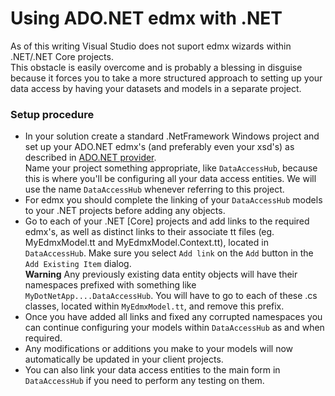 # Using ADO.NET edmx with .NET

As of this writing Visual Studio does not suport edmx wizards within .NET/.NET Core projects.<br>This obstacle is easily overcome and is probably a blessing in disguise because it forces you to take a more structured approach to setting up your data access by having your datasets and models in a separate project.

### Setup procedure

* In your solution create a standard .NetFramework Windows project and set up your ADO.NET edmx's (and preferably even your xsd's) as described in [ADO.NET provider](ado-net.md).</br>
Name your project something appropriate, like `DataAccessHub`, because this is where you'll be configuring all your data access entities. We will use the name `DataAccessHub` whenever referring to this project.
* For edmx you should complete the linking of your `DataAccessHub` models to your .NET projects before adding any objects.
* Go to each of your .NET \[Core\] projects and add links to the required edmx's, as well as distinct links to their associate tt files (eg. MyEdmxModel.tt and MyEdmxModel.Context.tt), located in `DataAccessHub`. Make sure you select `Add link` on the `Add` button in the `Add Existing Item` dialog.</br>
__Warning__ Any previously existing data entity objects will have their namespaces prefixed with something like `MyDotNetApp....DataAccessHub`. You will have to go to each of these .cs classes, located within `MyEdmxModel.tt`, and remove this prefix.
* Once you have added all links and fixed any corrupted namespaces you can continue configuring your models within `DataAccessHub` as and when required.
* Any modifications or additions you make to your models will now automatically be updated in your client projects.
* You can also link your data access entities to the main form in `DataAccessHub` if you need to perform any testing on them.
